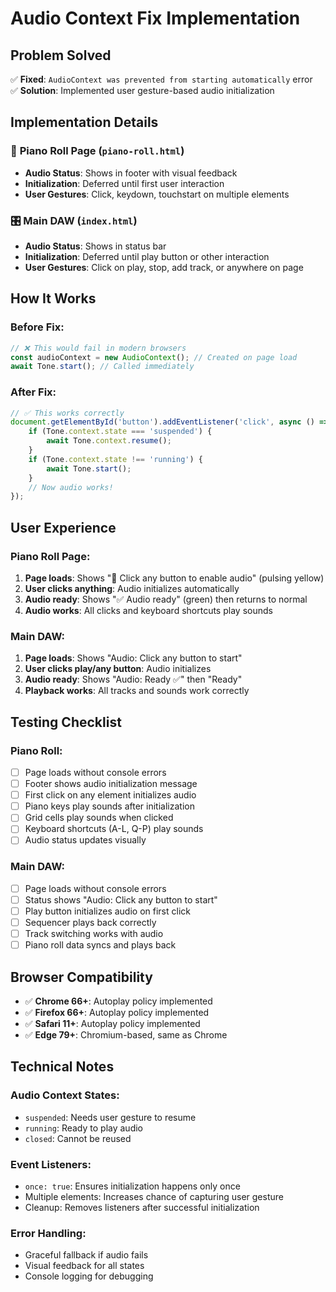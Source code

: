# Audio Context Fix Implementation

## Problem Solved
✅ **Fixed**: `AudioContext was prevented from starting automatically` error  
✅ **Solution**: Implemented user gesture-based audio initialization

## Implementation Details

### 🎹 **Piano Roll Page** (`piano-roll.html`)
- **Audio Status**: Shows in footer with visual feedback
- **Initialization**: Deferred until first user interaction
- **User Gestures**: Click, keydown, touchstart on multiple elements

### 🎛️ **Main DAW** (`index.html`)  
- **Audio Status**: Shows in status bar
- **Initialization**: Deferred until play button or other interaction
- **User Gestures**: Click on play, stop, add track, or anywhere on page

## How It Works

### Before Fix:
```javascript
// ❌ This would fail in modern browsers
const audioContext = new AudioContext(); // Created on page load
await Tone.start(); // Called immediately
```

### After Fix:
```javascript
// ✅ This works correctly
document.getElementById('button').addEventListener('click', async () => {
    if (Tone.context.state === 'suspended') {
        await Tone.context.resume();
    }
    if (Tone.context.state !== 'running') {
        await Tone.start();
    }
    // Now audio works!
});
```

## User Experience

### Piano Roll Page:
1. **Page loads**: Shows "🎵 Click any button to enable audio" (pulsing yellow)
2. **User clicks anything**: Audio initializes automatically  
3. **Audio ready**: Shows "✅ Audio ready" (green) then returns to normal
4. **Audio works**: All clicks and keyboard shortcuts play sounds

### Main DAW:
1. **Page loads**: Shows "Audio: Click any button to start"
2. **User clicks play/any button**: Audio initializes
3. **Audio ready**: Shows "Audio: Ready ✅" then "Ready"  
4. **Playback works**: All tracks and sounds work correctly

## Testing Checklist

### Piano Roll:
- [ ] Page loads without console errors
- [ ] Footer shows audio initialization message
- [ ] First click on any element initializes audio
- [ ] Piano keys play sounds after initialization
- [ ] Grid cells play sounds when clicked
- [ ] Keyboard shortcuts (A-L, Q-P) play sounds
- [ ] Audio status updates visually

### Main DAW:
- [ ] Page loads without console errors  
- [ ] Status shows "Audio: Click any button to start"
- [ ] Play button initializes audio on first click
- [ ] Sequencer plays back correctly
- [ ] Track switching works with audio
- [ ] Piano roll data syncs and plays back

## Browser Compatibility
- ✅ **Chrome 66+**: Autoplay policy implemented
- ✅ **Firefox 66+**: Autoplay policy implemented  
- ✅ **Safari 11+**: Autoplay policy implemented
- ✅ **Edge 79+**: Chromium-based, same as Chrome

## Technical Notes

### Audio Context States:
- `suspended`: Needs user gesture to resume
- `running`: Ready to play audio
- `closed`: Cannot be reused

### Event Listeners:
- `once: true`: Ensures initialization happens only once
- Multiple elements: Increases chance of capturing user gesture
- Cleanup: Removes listeners after successful initialization

### Error Handling:
- Graceful fallback if audio fails
- Visual feedback for all states
- Console logging for debugging